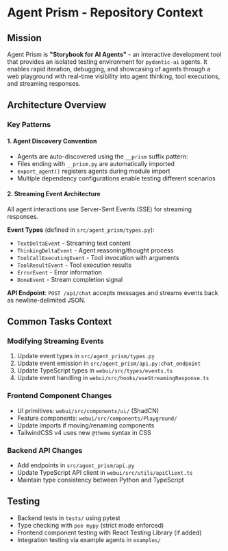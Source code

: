# Agent Prism - Repository Context

## Mission

Agent Prism is **"Storybook for AI Agents"** - an interactive development tool that provides an isolated testing environment for `pydantic-ai` agents. It enables rapid iteration, debugging, and showcasing of agents through a web playground with real-time visibility into agent thinking, tool executions, and streaming responses.

## Architecture Overview

### Key Patterns

#### 1. Agent Discovery Convention

- Agents are auto-discovered using the `__prism` suffix pattern:
- Files ending with `__prism.py` are automatically imported
- `export_agent()` registers agents during module import
- Multiple dependency configurations enable testing different scenarios

#### 2. Streaming Event Architecture

All agent interactions use Server-Sent Events (SSE) for streaming responses.

**Event Types** (defined in `src/agent_prism/types.py`):
- `TextDeltaEvent` - Streaming text content
- `ThinkingDeltaEvent` - Agent reasoning/thought process
- `ToolCallExecutingEvent` - Tool invocation with arguments
- `ToolResultEvent` - Tool execution results
- `ErrorEvent` - Error information
- `DoneEvent` - Stream completion signal

**API Endpoint**: `POST /api/chat` accepts messages and streams events back as newline-delimited JSON.

## Common Tasks Context

### Modifying Streaming Events

1. Update event types in `src/agent_prism/types.py`
2. Update event emission in `src/agent_prism/api.py:chat_endpoint`
3. Update TypeScript types in `webui/src/types/events.ts`
4. Update event handling in `webui/src/hooks/useStreamingResponse.ts`

### Frontend Component Changes

- UI primitives: `webui/src/components/ui/` (ShadCN)
- Feature components: `webui/src/components/Playground/`
- Update imports if moving/renaming components
- TailwindCSS v4 uses new `@theme` syntax in CSS

### Backend API Changes

- Add endpoints in `src/agent_prism/api.py`
- Update TypeScript API client in `webui/src/utils/apiClient.ts`
- Maintain type consistency between Python and TypeScript

## Testing

- Backend tests in `tests/` using pytest
- Type checking with `poe mypy` (strict mode enforced)
- Frontend component testing with React Testing Library (if added)
- Integration testing via example agents in `examples/`
